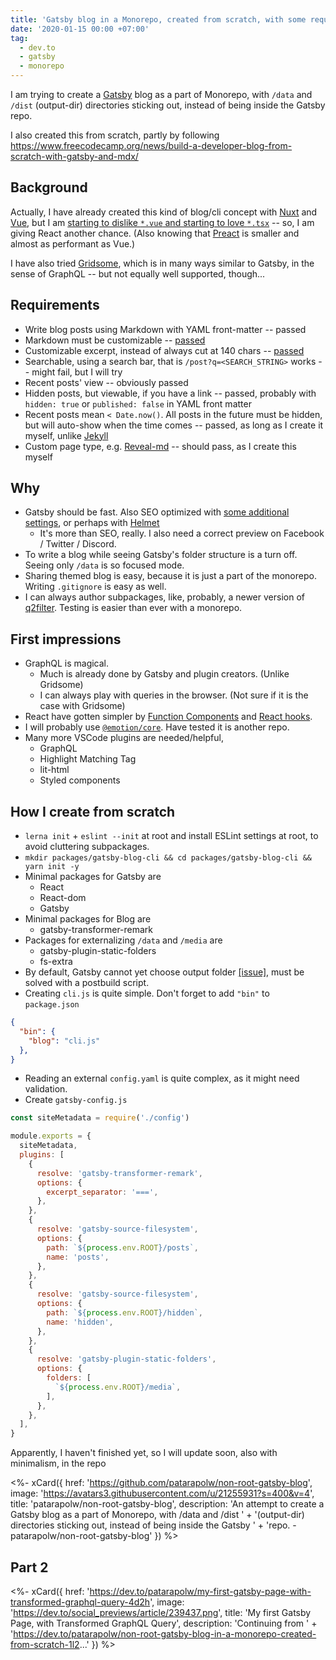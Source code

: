 ```yaml
---
title: 'Gatsby blog in a Monorepo, created from scratch, with some requirements'
date: '2020-01-15 00:00 +07:00'
tag:
  - dev.to
  - gatsby
  - monorepo
---
```


I am trying to create a [Gatsby](https://www.gatsbyjs.org/) blog as a part of Monorepo, with `/data` and `/dist` (output-dir) directories sticking out, instead of being inside the Gatsby repo.

I also created this from scratch, partly by following <https://www.freecodecamp.org/news/build-a-developer-blog-from-scratch-with-gatsby-and-mdx/>

<!-- excerpt_separator -->

## Background

Actually, I have already created this kind of blog/cli concept with [Nuxt](https://github.com/patarapolw/blog) and [Vue](https://github.com/patarapolw/git-publisher), but I am [starting to dislike `*.vue` and starting to love `*.tsx`](https://dev.to/patarapolw/a-guide-to-using-typescript-in-vue-with-maximal-vscode-intellisense-2db2) -- so, I am giving React another chance. (Also knowing that [Preact](https://preactjs.com/) is smaller and almost as performant as Vue.)

I have also tried [Gridsome](https://gridsome.org/), which is in many ways similar to Gatsby, in the sense of GraphQL -- but not equally well supported, though...

## Requirements

- Write blog posts using Markdown with YAML front-matter -- passed
- Markdown must be customizable -- [passed](https://using-remark.gatsbyjs.org/custom-components/)
- Customizable excerpt, instead of always cut at 140 chars -- [passed](https://using-remark.gatsbyjs.org/custom-separator/)
- Searchable, using a search bar, that is `/post?q=<SEARCH_STRING>` works -- might fail, but I will try
- Recent posts' view -- obviously passed
- Hidden posts, but viewable, if you have a link -- passed, probably with `hidden: true` or `published: false` in YAML front matter
- Recent posts mean `< Date.now()`. All posts in the future must be hidden, but will auto-show when the time comes -- passed, as long as I create it myself, unlike [Jekyll](https://jekyllrb.com/)
- Custom page type, e.g. [Reveal-md](https://github.com/patarapolw/reveal-md) -- should pass, as I create this myself

## Why

- Gatsby should be fast. Also SEO optimized with [some additional settings](https://www.gatsbyjs.org/docs/add-seo-component/), or perhaps with [Helmet](https://www.gatsbyjs.org/packages/gatsby-plugin-react-helmet/)
  - It's more than SEO, really. I also need a correct preview on Facebook / Twitter / Discord.
- To write a blog while seeing Gatsby's folder structure is a turn off. Seeing only `/data` is so focused mode.
- Sharing themed blog is easy, because it is just a part of the monorepo. Writing `.gitignore` is easy as well.
- I can always author subpackages, like, probably, a newer version of [q2filter](https://github.com/patarapolw/q2filter). Testing is easier than ever with a monorepo.

## First impressions

- GraphQL is magical.
  - Much is already done by Gatsby and plugin creators. (Unlike Gridsome)
  - I can always play with queries in the browser. (Not sure if it is the case with Gridsome)
- React have gotten simpler by [Function Components](https://reactjs.org/docs/components-and-props.html) and [React hooks](https://reactjs.org/docs/hooks-intro.html).
- I will probably use [`@emotion/core`](https://github.com/emotion-js/emotion). Have tested it is another repo.
- Many more VSCode plugins are needed/helpful,
  - GraphQL
  - Highlight Matching Tag
  - lit-html
  - Styled components

## How I create from scratch

- `lerna init` + `eslint --init` at root and install ESLint settings at root, to avoid cluttering subpackages.
- `mkdir packages/gatsby-blog-cli && cd packages/gatsby-blog-cli && yarn init -y`
- Minimal packages for Gatsby are
  - React
  - React-dom
  - Gatsby
- Minimal packages for Blog are
  - gatsby-transformer-remark
- Packages for externalizing `/data` and `/media` are
  - gatsby-plugin-static-folders
  - fs-extra
- By default, Gatsby cannot yet choose output folder [[issue]](https://github.com/gatsbyjs/gatsby/issues/1878), must be solved with a postbuild script.
- Creating `cli.js` is quite simple. Don't forget to add `"bin"` to `package.json`

```json
{
  "bin": {
    "blog": "cli.js"
  },
}
```

- Reading an external `config.yaml` is quite complex, as it might need validation.
- Create `gatsby-config.js`

```js
const siteMetadata = require('./config')

module.exports = {
  siteMetadata,
  plugins: [
    {
      resolve: 'gatsby-transformer-remark',
      options: {
        excerpt_separator: '===',
      },
    },
    {
      resolve: 'gatsby-source-filesystem',
      options: {
        path: `${process.env.ROOT}/posts`,
        name: 'posts',
      },
    },
    {
      resolve: 'gatsby-source-filesystem',
      options: {
        path: `${process.env.ROOT}/hidden`,
        name: 'hidden',
      },
    },
    {
      resolve: 'gatsby-plugin-static-folders',
      options: {
        folders: [
          `${process.env.ROOT}/media`,
        ],
      },
    },
  ],
}
```

Apparently, I haven't finished yet, so I will update soon, also with minimalism, in the repo

<%- xCard({
  href: 'https://github.com/patarapolw/non-root-gatsby-blog',
  image: 'https://avatars3.githubusercontent.com/u/21255931?s=400&v=4',
  title: 'patarapolw/non-root-gatsby-blog',
  description: 'An attempt to create a Gatsby blog as a part of Monorepo, with /data and /dist '
    + '(output-dir) directories sticking out, instead of being inside the Gatsby '
    + 'repo. - patarapolw/non-root-gatsby-blog'
}) %>

## Part 2

<%- xCard({
  href: 'https://dev.to/patarapolw/my-first-gatsby-page-with-transformed-graphql-query-4d2h',
  image: 'https://dev.to/social_previews/article/239437.png',
  title: 'My first Gatsby Page, with Transformed GraphQL Query',
  description: 'Continuing from '
    + 'https://dev.to/patarapolw/non-root-gatsby-blog-in-a-monorepo-created-from-scratch-1l2...'
}) %>
